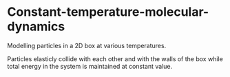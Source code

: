 # Constant-temperature-molecular-dynamics


Modelling particles in a 2D box at various temperatures.

Particles elasticly collide with each other and with the walls of the box while total energy in the system is maintained at constant value.

